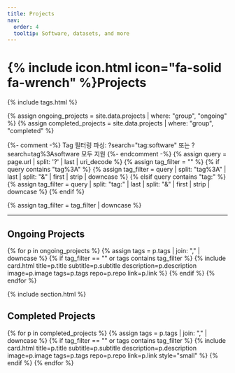 ```yaml
---
title: Projects
nav:
  order: 4
  tooltip: Software, datasets, and more
---
```


# {% include icon.html icon="fa-solid fa-wrench" %}Projects

{% include tags.html %}

{% assign ongoing_projects = site.data.projects | where: "group", "ongoing" %}
{% assign completed_projects = site.data.projects | where: "group", "completed" %}

{%- comment -%}
Tag 필터링 파싱: ?search="tag:software" 또는 ?search=tag%3Asoftware 모두 지원
{%- endcomment -%}
{% assign query = page.url | split: '?' | last | uri_decode %}
{% assign tag_filter = "" %}
{% if query contains "tag%3A" %}
  {% assign tag_filter = query | split: "tag%3A" | last | split: "&" | first | strip | downcase %}
{% elsif query contains "tag:" %}
  {% assign tag_filter = query | split: "tag:" | last | split: "&" | first | strip | downcase %}
{% endif %}

{% assign tag_filter = tag_filter | downcase %}

---

## Ongoing Projects

{% for p in ongoing_projects %}
  {% assign tags = p.tags | join: "," | downcase %}
  {% if tag_filter == "" or tags contains tag_filter %}
    {% include card.html
      title=p.title
      subtitle=p.subtitle
      description=p.description
      image=p.image
      tags=p.tags
      repo=p.repo
      link=p.link
    %}
  {% endif %}
{% endfor %}

{% include section.html %}

## Completed Projects

{% for p in completed_projects %}
  {% assign tags = p.tags | join: "," | downcase %}
  {% if tag_filter == "" or tags contains tag_filter %}
    {% include card.html
      title=p.title
      subtitle=p.subtitle
      description=p.description
      image=p.image
      tags=p.tags
      repo=p.repo
      link=p.link
      style="small"
    %}
  {% endif %}
{% endfor %}
